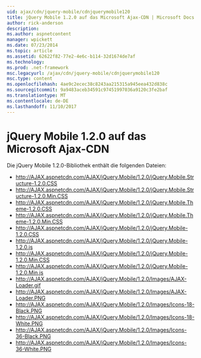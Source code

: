 ```yaml
---
uid: ajax/cdn/jquery-mobile/cdnjquerymobile120
title: jQuery Mobile 1.2.0 auf das Microsoft Ajax-CDN | Microsoft Docs
author: rick-anderson
description: 
ms.author: aspnetcontent
manager: wpickett
ms.date: 07/23/2014
ms.topic: article
ms.assetid: 62622f82-77e2-4e6c-b114-32d1674de7af
ms.technology: 
ms.prod: .net-framework
msc.legacyurl: /ajax/cdn/jquery-mobile/cdnjquerymobile120
msc.type: content
ms.openlocfilehash: 4ae9c2ecec38c8243aa215315a945eea432d838c
ms.sourcegitcommit: 9a9483aceb34591c97451997036a9120c3fe2baf
ms.translationtype: MT
ms.contentlocale: de-DE
ms.lasthandoff: 11/10/2017
---
```

<a name="jquery-mobile-120-on-the-microsoft-ajax-cdn"></a>jQuery Mobile 1.2.0 auf das Microsoft Ajax-CDN
====================
Die jQuery Mobile 1.2.0-Bibliothek enthält die folgenden Dateien:

- http://AJAX.aspnetcdn.com/AJAX/jQuery.Mobile/1.2.0/jQuery.Mobile.Structure-1.2.0.CSS
- http://AJAX.aspnetcdn.com/AJAX/jQuery.Mobile/1.2.0/jQuery.Mobile.Structure-1.2.0.Min.CSS
- http://AJAX.aspnetcdn.com/AJAX/jQuery.Mobile/1.2.0/jQuery.Mobile.Theme-1.2.0.CSS
- http://AJAX.aspnetcdn.com/AJAX/jQuery.Mobile/1.2.0/jQuery.Mobile.Theme-1.2.0.Min.CSS
- http://AJAX.aspnetcdn.com/AJAX/jQuery.Mobile/1.2.0/jQuery.Mobile-1.2.0.CSS
- http://AJAX.aspnetcdn.com/AJAX/jQuery.Mobile/1.2.0/jQuery.Mobile-1.2.0.js
- http://AJAX.aspnetcdn.com/AJAX/jQuery.Mobile/1.2.0/jQuery.Mobile-1.2.0.Min.CSS
- http://AJAX.aspnetcdn.com/AJAX/jQuery.Mobile/1.2.0/jQuery.Mobile-1.2.0.Min.js
- http://AJAX.aspnetcdn.com/AJAX/jQuery.Mobile/1.2.0/Images/AJAX-Loader.gif
- http://AJAX.aspnetcdn.com/AJAX/jQuery.Mobile/1.2.0/Images/AJAX-Loader.PNG
- http://AJAX.aspnetcdn.com/AJAX/jQuery.Mobile/1.2.0/Images/Icons-18-Black.PNG
- http://AJAX.aspnetcdn.com/AJAX/jQuery.Mobile/1.2.0/Images/Icons-18-White.PNG
- http://AJAX.aspnetcdn.com/AJAX/jQuery.Mobile/1.2.0/Images/Icons-36-Black.PNG
- http://AJAX.aspnetcdn.com/AJAX/jQuery.Mobile/1.2.0/Images/Icons-36-White.PNG
